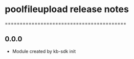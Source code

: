# poolfileupload release notes
=========================================

0.0.0
-----
* Module created by kb-sdk init
